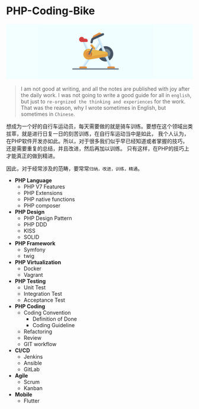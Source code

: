 # PHP-Coding-Bike

<img src="_images/home.png" width="800">

> I am not good at writing, and all the notes are published with joy after the daily work. I was not going to write a good guide for all in `english`, but just to `re-orgnized the thinking and experiences` for the work. That was the reason, why I wrote sometimes in English, but sometimes in `Chinese`.


想成为一个好的自行车运动员，每天需要做的就是骑车训练。要想在这个领域出类拔萃，就是进行日复一日的刻苦训练，在自行车运动当中是如此，
我个人认为，在PHP软件开发亦如此。所以，对于很多我们似乎早已经知道或者掌握的技巧，还是需要重复的总结，并且改进，然后再加以训练。
只有这样，在PHP的技巧上才能真正的做到精进。

因此，对于经常涉及的范畴，要常常`归纳，改进，训练，精通`。

- **PHP Language**
    - PHP V7 Features
    - PHP Extensions
    - PHP native functions
    - PHP composer
- **PHP Design**
    - PHP Design Pattern
    - PHP DDD
    - KISS
    - SOLID
- **PHP Framework**
    - Symfony
    - twig
- **PHP Virtualization**
    - Docker
    - Vagrant
- **PHP Testing**
    - Unit Test
    - Integration Test
    - Acceptance Test
- **PHP Coding**
    - Coding Convention
        - Definition of Done
        - Coding Guideline
    - Refactoring
    - Review
    - GIT workflow
- **CI/CD**
    - Jenkins
    - Ansible
    - GitLab
- **Agile**
    - Scrum
    - Kanban
- **Mobile**
    - Flutter
